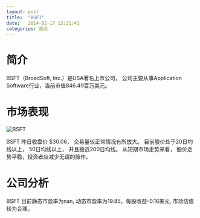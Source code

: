 ```yaml
---
layout: post
title:  "BSFT"
date:   2014-02-17 12:21:41
categories: 观点
---
```


# 简介
BSFT（BroadSoft, Inc.）是USA著名上市公司，
公司主要从事Application Software行业，当前市值846.49百万美元。

# 市场表现

![BSFT](http://finviz.com/chart.ashx?t=BSFT&ty=c&ta=1&p=d&s=l)

BSFT 昨日收盘价 $30.06，
交易量较正常情况有所放大。
目前股价处于20日均线以上，
50日均线以上，
并且接近200日均线。
从短期市场走势来看，
股价走势平稳，投资者应减少无谓的操作。

# 公司分析
BSFT 目前静态市盈率为nan, 动态市盈率为19.85，每股收益-0.16美元,
市场估值较为合理。
